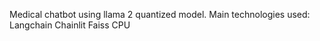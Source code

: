 Medical chatbot using llama 2 quantized model. 
Main technologies used: 
Langchain
Chainlit
Faiss CPU
